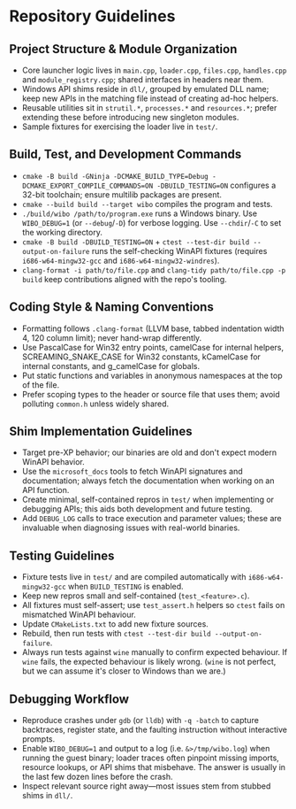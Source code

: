 # Repository Guidelines

## Project Structure & Module Organization
- Core launcher logic lives in `main.cpp`, `loader.cpp`, `files.cpp`, `handles.cpp` and `module_registry.cpp`; shared interfaces in headers near them.
- Windows API shims reside in `dll/`, grouped by emulated DLL name; keep new APIs in the matching file instead of creating ad-hoc helpers.
- Reusable utilities sit in `strutil.*`, `processes.*` and `resources.*`; prefer extending these before introducing new singleton modules.
- Sample fixtures for exercising the loader live in `test/`.

## Build, Test, and Development Commands
- `cmake -B build -GNinja -DCMAKE_BUILD_TYPE=Debug -DCMAKE_EXPORT_COMPILE_COMMANDS=ON -DBUILD_TESTING=ON` configures a 32-bit toolchain; ensure multilib packages are present.
- `cmake --build build --target wibo` compiles the program and tests.
- `./build/wibo /path/to/program.exe` runs a Windows binary. Use `WIBO_DEBUG=1` (or `--debug`/`-D`) for verbose logging. Use `--chdir`/`-C` to set the working directory.
- `cmake -B build -DBUILD_TESTING=ON` + `ctest --test-dir build --output-on-failure` runs the self-checking WinAPI fixtures (requires `i686-w64-mingw32-gcc` and `i686-w64-mingw32-windres`).
- `clang-format -i path/to/file.cpp` and `clang-tidy path/to/file.cpp -p build` keep contributions aligned with the repo's tooling.

## Coding Style & Naming Conventions
- Formatting follows `.clang-format` (LLVM base, tabbed indentation width 4, 120 column limit); never hand-wrap differently.
- Use PascalCase for Win32 entry points, camelCase for internal helpers, SCREAMING_SNAKE_CASE for Win32 constants, kCamelCase for internal constants, and g_camelCase for globals.
- Put static functions and variables in anonymous namespaces at the top of the file.
- Prefer scoping types to the header or source file that uses them; avoid polluting `common.h` unless widely shared.

## Shim Implementation Guidelines
- Target pre-XP behavior; our binaries are old and don't expect modern WinAPI behavior.
- Use the `microsoft_docs` tools to fetch WinAPI signatures and documentation; always fetch the documentation when working on an API function.
- Create minimal, self-contained repros in `test/` when implementing or debugging APIs; this aids both development and future testing.
- Add `DEBUG_LOG` calls to trace execution and parameter values; these are invaluable when diagnosing issues with real-world binaries.

## Testing Guidelines
- Fixture tests live in `test/` and are compiled automatically with `i686-w64-mingw32-gcc` when `BUILD_TESTING` is enabled.
- Keep new repros small and self-contained (`test_<feature>.c`).
- All fixtures must self-assert; use `test_assert.h` helpers so `ctest` fails on mismatched WinAPI behaviour.
- Update `CMakeLists.txt` to add new fixture sources.
- Rebuild, then run tests with `ctest --test-dir build --output-on-failure`.
- Always run tests against `wine` manually to confirm expected behaviour. If `wine` fails, the expected behaviour is likely wrong. (`wine` is not perfect, but we can assume it's closer to Windows than we are.)

## Debugging Workflow
- Reproduce crashes under `gdb` (or `lldb`) with `-q -batch` to capture backtraces, register state, and the faulting instruction without interactive prompts.
- Enable `WIBO_DEBUG=1` and output to a log (i.e. `&>/tmp/wibo.log`) when running the guest binary; loader traces often pinpoint missing imports, resource lookups, or API shims that misbehave. The answer is usually in the last few dozen lines before the crash.
- Inspect relevant source right away—most issues stem from stubbed shims in `dll/`.
